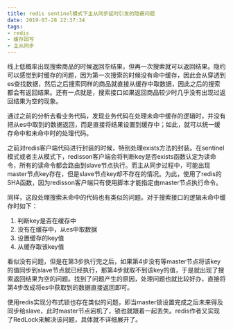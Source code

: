 ```yaml
---
title: redis sentinel模式下主从同步延时引发的隐蔽问题
date: 2019-07-28 22:37:34
tags:
- redis
- 缓存回写
- 主从同步
---
```


线上低概率出现搜索商品的时候返回空结果，但再一次搜索就可以返回结果。隐约可以感觉到时缓存的问题，因为第一次搜索的时候没有命中缓存，因此会从穿透到es查找数据，然后之后搜索同样的商品就直接从缓存中取数据，因此之后的搜索都会有返回结果。还有一点就是，搜索接口如果返回商品较少时几乎没有出现过返回结果为空的现象。

通过之前的分析去看业务代码，发现业务代码在处理未命中缓存的逻辑时，并没有把从es中取到的数据返回，而是直接将结果设置到缓存中；如此，就可以统一缓存命中和未命中时的处理代码。

之前对redis客户端代码进行封装的时候，特别处理exists方法的封装。在sentinel模式或者主从模式下，redisson客户端会将判断key是否exists函数认定为读命令，所有的读命令都会路由到slave节点执行。而主从同步过程中，可能出现master节点key存在，但是slave节点key却不存在的情况。为此，使用了redis的SHA函数，因为redisson客户端只有使用脚本才能指定由master节点执行命令。

同样，这段处理搜索未命中的代码也有类似的问题。对于搜索接口的逻辑未命中缓存时如下：
1. 判断key是否在缓存中
2. 没有在缓存中，从es中取数据
3. 设置缓存的key值
4. 从缓存取该key值

看似没有问题，但是在第3步执行完之后，如果第4步没有等master节点将该key的值同步到slave节点就已经执行，那第4步就取不到该key的值，于是就出现了搜索返回结果为空的问题。找到了问题产生的原因，处理问题也就比较好办，直接将第4步改成将es中获取到的数据直接返回即可。

使用redis实现分布式锁也存在类似的问题，即当master锁设置完成之后未来得及同步给slave，此时master节点宕机了，锁也就跟着一起丢失。redis作者又实现了RedLock来解决该问题，具体就不详细展开了。